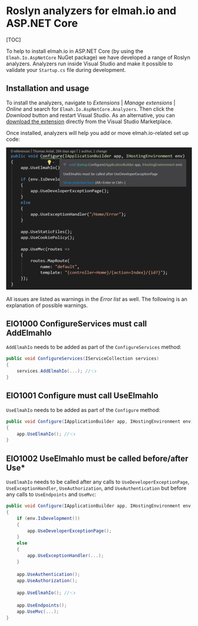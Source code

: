 # Roslyn analyzers for elmah.io and ASP.NET Core

[TOC]

To help to install elmah.io in ASP.NET Core (by using the `Elmah.Io.AspNetCore` NuGet package) we have developed a range of Roslyn analyzers. Analyzers run inside Visual Studio and make it possible to validate your `Startup.cs` file during development.

## Installation and usage

To install the analyzers, navigate to *Extensions* | *Manage extensions* | *Online* and search for `Elmah.Io.AspNetCore.Analyzers`. Then click the *Download* button and restart Visual Studio. As an alternative, you can [download the extension](https://marketplace.visualstudio.com/items?itemName=elmahio.elmahioaspnetcoreanalyzers) directly from the Visual Studio Marketplace.

Once installed, analyzers will help you add or move elmah.io-related set up code:

![Roslyn analyzers](images/roslyn-analyzers.png)

All issues are listed as warnings in the *Error list* as well. The following is an explanation of possible warnings.

## EIO1000 ConfigureServices must call AddElmahIo

`AddElmahIo` needs to be added as part of the `ConfigureServices` method:

```csharp
public void ConfigureServices(IServiceCollection services)
{
    services.AddElmahIo(...); //👈
}
```

## EIO1001 Configure must call UseElmahIo

`UseElmahIo` needs to be added as part of the `Configure` method:

```csharp
public void Configure(IApplicationBuilder app, IHostingEnvironment env)
{
    app.UseElmahIo(); //👈
}
```

## EIO1002 UseElmahIo must be called before/after Use*

`UseElmahIo` needs to be called after any calls to `UseDeveloperExceptionPage`, `UseExceptionHandler`, `UseAuthorization`, and `UseAuthentication` but before any calls to `UseEndpoints` and `UseMvc`:

```csharp
public void Configure(IApplicationBuilder app, IHostingEnvironment env)
{
    if (env.IsDevelopment())
    {
        app.UseDeveloperExceptionPage();
    }
    else
    {
        app.UseExceptionHandler(...);
    }

    app.UseAuthentication();
    app.UseAuthorization();

    app.UseElmahIo(); //👈

    app.UseEndpoints();
    app.UseMvc(...);
}
```